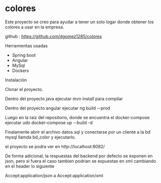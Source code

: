 # colores

Este proyecto se creo para ayudar a tener un solo logar donde obtener los colores a usar en la empresa.

github : https://github.com/dgomez1285/colores

Herramientas usadas

- Spring boot
- Angular
- MySql
- Dockers


Instalación

Clonar el proyecto.

Dentro del proyecto java ejecutar mvn install para compilar

Dentro del proyecto angular ejecutar ng build --prod

Luego en la raiz del repositorio, donde se encuentra el docker-compose ejecutar udo docker-compose up --build -d

Finalamente abrir el archivo datos.sql y conectarse por un cliente a la bd mysql llamda bd_color y ejecutarlo.

el proyecto se podra ver en http://localhost:8082/

De forma adicional, la respuestas del backend por defecto se exponen en json, pero si fuera el caso tambien podrian se expuestas en xml cambiando en el header lo siguiente

Accept:application/json a Accept:application/xml

